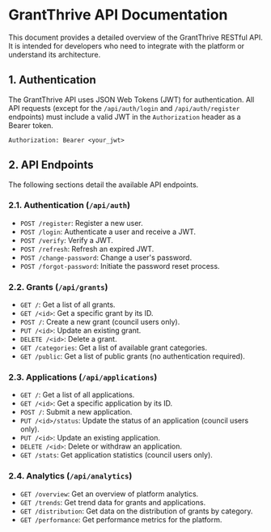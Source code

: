# GrantThrive API Documentation

This document provides a detailed overview of the GrantThrive RESTful API. It is intended for developers who need to integrate with the platform or understand its architecture.

## 1. Authentication

The GrantThrive API uses JSON Web Tokens (JWT) for authentication. All API requests (except for the `/api/auth/login` and `/api/auth/register` endpoints) must include a valid JWT in the `Authorization` header as a Bearer token.

`Authorization: Bearer <your_jwt>`

## 2. API Endpoints

The following sections detail the available API endpoints.

### 2.1. Authentication (`/api/auth`)

- `POST /register`: Register a new user.
- `POST /login`: Authenticate a user and receive a JWT.
- `POST /verify`: Verify a JWT.
- `POST /refresh`: Refresh an expired JWT.
- `POST /change-password`: Change a user's password.
- `POST /forgot-password`: Initiate the password reset process.

### 2.2. Grants (`/api/grants`)

- `GET /`: Get a list of all grants.
- `GET /<id>`: Get a specific grant by its ID.
- `POST /`: Create a new grant (council users only).
- `PUT /<id>`: Update an existing grant.
- `DELETE /<id>`: Delete a grant.
- `GET /categories`: Get a list of available grant categories.
- `GET /public`: Get a list of public grants (no authentication required).

### 2.3. Applications (`/api/applications`)

- `GET /`: Get a list of all applications.
- `GET /<id>`: Get a specific application by its ID.
- `POST /`: Submit a new application.
- `PUT /<id>/status`: Update the status of an application (council users only).
- `PUT /<id>`: Update an existing application.
- `DELETE /<id>`: Delete or withdraw an application.
- `GET /stats`: Get application statistics (council users only).

### 2.4. Analytics (`/api/analytics`)

- `GET /overview`: Get an overview of platform analytics.
- `GET /trends`: Get trend data for grants and applications.
- `GET /distribution`: Get data on the distribution of grants by category.
- `GET /performance`: Get performance metrics for the platform.


